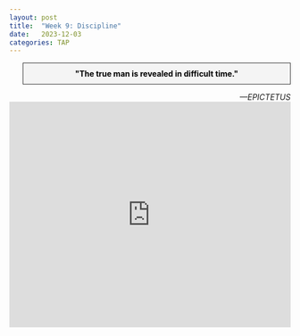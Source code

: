 ```yaml
---
layout: post
title:  "Week 9: Discipline"
date:   2023-12-03
categories: TAP
---
```


<blockquote style="background-color: #f4f4f4; border: 1px solid #333; padding: 10px; text-align: center;">
    <strong style="color: black;">"The true man is revealed in difficult time."</strong>
</blockquote>
<cite style="text-align: right; display: block;">—EPICTETUS</cite>

<iframe width="100%" height="405" src="https://www.youtube.com/embed/eBmVv2P-v2s?si=pZY2-lN50RG-8_SS" title="YouTube video player" frameborder="0" allow="accelerometer; autoplay; clipboard-write; encrypted-media; gyroscope; picture-in-picture; web-share" allowfullscreen></iframe>